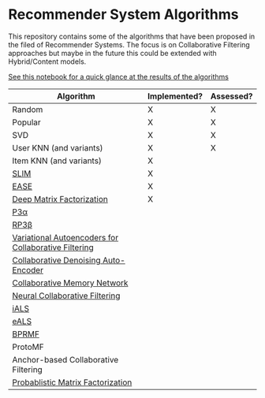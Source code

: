 # Recommender System Algorithms

This repository contains some of the algorithms that have been proposed in the filed of Recommender Systems. The focus is on Collaborative Filtering approaches but maybe in the future this could be extended with Hybrid/Content models.

[See this notebook for a quick glance at the results of the algorithms](https://gitlab.cp.jku.at/alessandro/rec-algs/-/blob/main/RecommenderSystemApproaches.ipynb)


| Algorithm | Implemented? | Assessed? |
| ------ | ------ | ------ |
| Random | X | X |
| Popular | X | X |
| SVD | X | X |
| User KNN (and variants) | X | X |
| Item KNN (and variants) | X | |
| [SLIM](https://dl.acm.org/doi/10.1109/ICDM.2011.134) | X |  |
| [EASE](https://dl.acm.org/doi/10.1145/3308558.3313710) | X |  |
| [Deep Matrix Factorization](https://www.ijcai.org/Proceedings/2017/0447.pdf) | X |  |
| [P3α](https://dl.acm.org/doi/abs/10.1145/2567948.2579244) |  |  |
| [RP3β](https://dl.acm.org/doi/10.1145/2955101) |  |  |
| [Variational Autoencoders for Collaborative Filtering](https://dl.acm.org/doi/10.1145/3178876.3186150) |  |  |
| [Collaborative Denoising Auto-Encoder](https://dl.acm.org/doi/10.1145/2835776.2835837) |  |  |
| [Collaborative Memory Network](https://arxiv.org/pdf/1804.10862.pdf) |  |  |
| [Neural Collaborative Filtering](http://staff.ustc.edu.cn/~hexn/papers/www17-ncf.pdf) |  |  |
| [iALS](http://yifanhu.net/PUB/cf.pdf) |  |  |
| [eALS](https://dl.acm.org/doi/10.1145/2911451.2911489) |  |  |
| [BPRMF](https://arxiv.org/ftp/arxiv/papers/1205/1205.2618.pdf) |  |  |
| ProtoMF |  |  |
| Anchor-based Collaborative Filtering |  |  |
| [Probablistic Matrix Factorization](https://proceedings.neurips.cc/paper/2007/file/d7322ed717dedf1eb4e6e52a37ea7bcd-Paper.pdf) |  |  |


